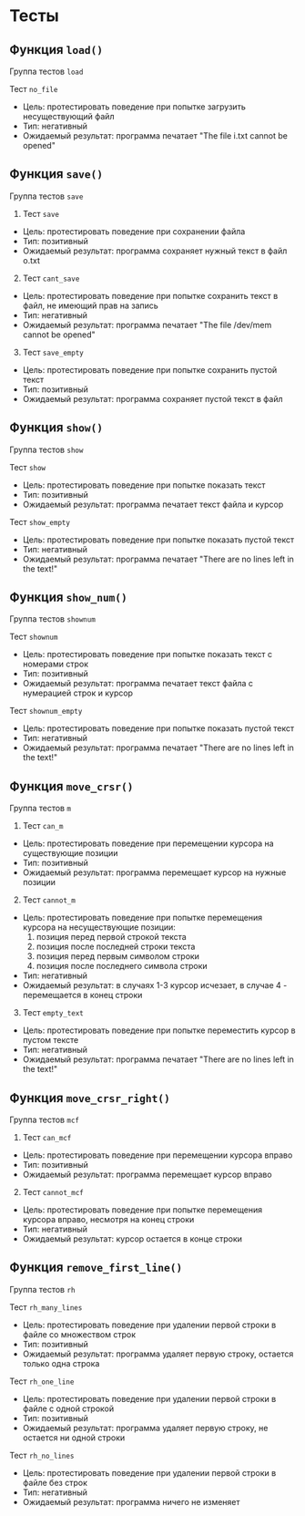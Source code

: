 # Тесты

## Функция `load()`
Группа тестов `load`

Тест `no_file`
 - Цель: протестировать поведение при попытке загрузить несуществующий файл
 - Тип: негативный
 - Ожидаемый результат: программа печатает "The file i.txt cannot be opened"

## Функция `save()`
Группа тестов `save`

1. Тест `save`
 - Цель: протестировать поведение при сохранении файла
 - Тип: позитивный
 - Ожидаемый результат: программа сохраняет нужный текст в файл o.txt

2. Тест `cant_save`
 - Цель: протестировать поведение при попытке сохранить текст в файл, не имеющий прав на запись 
 - Тип: негативный
 - Ожидаемый результат: программа печатает "The file /dev/mem cannot be opened"

3. Тест `save_empty`
 - Цель: протестировать поведение при попытке сохранить пустой текст
 - Тип: позитивный
 - Ожидаемый результат: программа сохраняет пустой текст в файл 

## Функция `show()`
Группа тестов `show`

Тест `show`
 - Цель: протестировать поведение при попытке показать текст
 - Тип: позитивный
 - Ожидаемый результат: программа печатает текст файла и курсор

Тест `show_empty`
 - Цель: протестировать поведение при попытке показать пустой текст
 - Тип: негативный
 - Ожидаемый результат: программа печатает "There are no lines left in the text!"

## Функция `show_num()`
Группа тестов `shownum`

Тест `shownum`
 - Цель: протестировать поведение при попытке показать текст с номерами строк
 - Тип: позитивный
 - Ожидаемый результат: программа печатает текст файла с нумерацией строк и курсор

Тест `shownum_empty`
 - Цель: протестировать поведение при попытке показать пустой текст
 - Тип: негативный
 - Ожидаемый результат: программа печатает "There are no lines left in the text!"

## Функция `move_crsr()`
Группа тестов `m`

1. Тест `can_m`
 - Цель: протестировать поведение при перемещении курсора на существующие позиции
 - Тип: позитивный
 - Ожидаемый результат: программа перемещает курсор на нужные позиции

2. Тест `cannot_m`
 - Цель: протестировать поведение при попытке перемещения курсора на несуществующие позиции:
	1. позиция перед первой строкой текста
	2. позиция после последней строки текста
	3. позиция перед первым символом строки
	4. позиция после последнего символа строки
 - Тип: негативный
 - Ожидаемый результат: в случаях 1-3 курсор исчезает, в случае 4 - перемещается в конец строки

3. Тест `empty_text`
 - Цель: протестировать поведение при попытке переместить курсор в пустом тексте
 - Тип: негативный
 - Ожидаемый результат: программа печатает "There are no lines left in the text!"

## Функция `move_crsr_right()`
Группа тестов `mcf`

1. Тест `can_mcf`
 - Цель: протестировать поведение при перемещении курсора вправо
 - Тип: позитивный
 - Ожидаемый результат: программа перемещает курсор вправо

2. Тест `cannot_mcf`
 - Цель: протестировать поведение при попытке перемещения курсора вправо, несмотря на конец строки
 - Тип: негативный
 - Ожидаемый результат: курсор остается в конце строки

## Функция `remove_first_line()`
Группа тестов `rh`

Тест `rh_many_lines`
 - Цель: протестировать поведение при удалении первой строки в файле со множеством строк
 - Тип: позитивный
 - Ожидаемый результат: программа удаляет первую строку, остается только одна строка

Тест `rh_one_line`
 - Цель: протестировать поведение при удалении первой строки в файле с одной строкой
 - Тип: позитивный
 - Ожидаемый результат: программа удаляет первую строку, не остается ни одной строки

Тест `rh_no_lines`
 - Цель: протестировать поведение при удалении первой строки в файле без строк
 - Тип: негативный
 - Ожидаемый результат: программа ничего не изменяет
